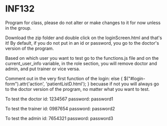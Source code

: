 # INF132 
Program for class, please do not alter or make changes to it for now unless in the group.

Download the zip folder and double click on the loginScreen.html and that's it!
By default, if you do not put in an id or password, you go to the doctor's version of the program.

Based on which user you want to test go to the functions.js file and on the current_user_info variable, in the role section, you will remove doctor and admin, and put trainer or vice versa.

Comment out in the very first function of the login:
		   else {
		    	$("#login-form").attr('action', 'patientListD.html'); 
		    }
becuase if not you will always go to the doctor version of the program, no matter what you want to test.

To test the doctor
id: 1234567
password: password1

To test the trainer
id: 0987654
password: password2

To test the admin
id: 7654321
password: password3



